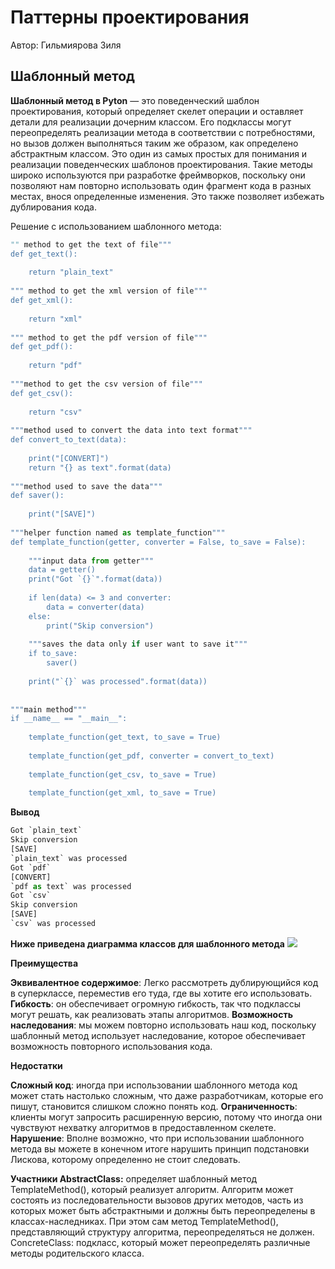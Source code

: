 Паттерны проектирования
=======================

Автор: Гильмиярова Зиля

**Шаблонный метод**
---------------

**Шаблонный метод в Pyton** —  это поведенческий шаблон проектирования, который определяет скелет операции и оставляет детали для реализации дочерним классом. Его подклассы могут переопределять реализации метода в соответствии с потребностями, но вызов должен выполняться таким же образом, как определено абстрактным классом. Это один из самых простых для понимания и реализации поведенческих шаблонов проектирования. Такие методы широко используются при разработке фреймворков, поскольку они позволяют нам повторно использовать один фрагмент кода в разных местах, внося определенные изменения. Это также позволяет избежать дублирования кода.

Решение с использованием шаблонного метода:


```python
"" method to get the text of file"""
def get_text():
     
    return "plain_text"
 
""" method to get the xml version of file"""
def get_xml():
     
    return "xml"
 
""" method to get the pdf version of file"""
def get_pdf():
     
    return "pdf"
 
"""method to get the csv version of file"""
def get_csv():
     
    return "csv"
 
"""method used to convert the data into text format"""
def convert_to_text(data):
     
    print("[CONVERT]")
    return "{} as text".format(data)
 
"""method used to save the data"""
def saver():
     
    print("[SAVE]")
 
"""helper function named as template_function"""
def template_function(getter, converter = False, to_save = False):
 
    """input data from getter"""
    data = getter()
    print("Got `{}`".format(data))
 
    if len(data) <= 3 and converter:
        data = converter(data)
    else:
        print("Skip conversion")
     
    """saves the data only if user want to save it"""
    if to_save:
        saver()
 
    print("`{}` was processed".format(data))
 
 
"""main method"""
if __name__ == "__main__":
 
    template_function(get_text, to_save = True)
 
    template_function(get_pdf, converter = convert_to_text)
 
    template_function(get_csv, to_save = True)
 
    template_function(get_xml, to_save = True)
```
**Вывод**
```python
Got `plain_text`
Skip conversion
[SAVE]
`plain_text` was processed
Got `pdf`
[CONVERT]
`pdf as text` was processed
Got `csv`
Skip conversion
[SAVE]
`csv` was processed
```
**Ниже приведена диаграмма классов для шаблонного метода**
![](https://media.geeksforgeeks.org/wp-content/uploads/20200218140413/Untitled-Diagram74.png)

**Преимущества**

**Эквивалентное содержимое**: Легко рассмотреть дублирующийся код в суперклассе, переместив его туда, где вы хотите его использовать.
**Гибкость**: он обеспечивает огромную гибкость, так что подклассы могут решать, как реализовать этапы алгоритмов.
**Возможность наследования**: мы можем повторно использовать наш код, поскольку шаблонный метод использует наследование, которое обеспечивает возможность повторного использования кода.

**Недостатки**

**Сложный код**: иногда при использовании шаблонного метода код может стать настолько сложным, что даже разработчикам, которые его пишут, становится слишком сложно понять код.
**Ограниченность**: клиенты могут запросить расширенную версию, потому что иногда они чувствуют нехватку алгоритмов в предоставленном скелете.
**Нарушение**: Вполне возможно, что при использовании шаблонного метода вы можете в конечном итоге нарушить принцип подстановки Лискова, которому определенно не стоит следовать.

**Участники AbstractClass:** определяет шаблонный метод TemplateMethod(), который реализует алгоритм. Алгоритм может состоять из последовательности вызовов других методов, часть из которых может быть абстрактными и должны быть переопределены в классах-наследниках. При этом сам метод TemplateMethod(), представляющий структуру алгоритма, переопределяться не должен. ConcreteClass: подкласс, который может переопределять различные методы родительского класса.
